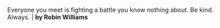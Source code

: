 Everyone you meet is fighting a battle you know nothing about. Be kind. Always. | **by Robin Williams**